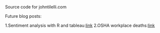 Source code for johntilelli.com

Future blog posts:

1.Sentiment analysis with R and tableau:[link](https://boraberan.wordpress.com/2013/12/24/sentiment-analysis-in-tableau-with-r/)
2.OSHA workplace deaths:[link](https://www.reddit.com/r/datasets/comments/4hwa35/osha_publishes_a_csv_of_workplace_deaths_with_a/?)
